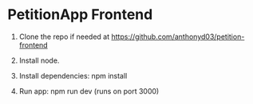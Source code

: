 # PetitionApp Frontend

1. Clone the repo if needed at https://github.com/anthonyd03/petition-frontend

2. Install node.

3. Install dependencies: npm install

4. Run app: npm run dev (runs on port 3000)